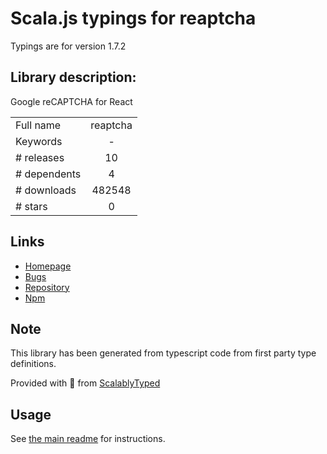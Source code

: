 
# Scala.js typings for reaptcha

Typings are for version 1.7.2

## Library description:
Google reCAPTCHA for React

|                    |                 |
| ------------------ | :-------------: |
| Full name          | reaptcha |
| Keywords           | - |
| # releases         | 10 |
| # dependents       | 4 |
| # downloads        | 482548 |
| # stars            | 0 |

## Links
- [Homepage](https://github.com/sarneeh/reaptcha#readme)
- [Bugs](https://github.com/sarneeh/reaptcha/issues)
- [Repository](https://github.com/sarneeh/reaptcha)
- [Npm](https://www.npmjs.com/package/reaptcha)
    


## Note
This library has been generated from typescript code from first party type definitions.

Provided with :purple_heart: from [ScalablyTyped](https://github.com/oyvindberg/ScalablyTyped)

## Usage
See [the main readme](../../readme.md) for instructions.


